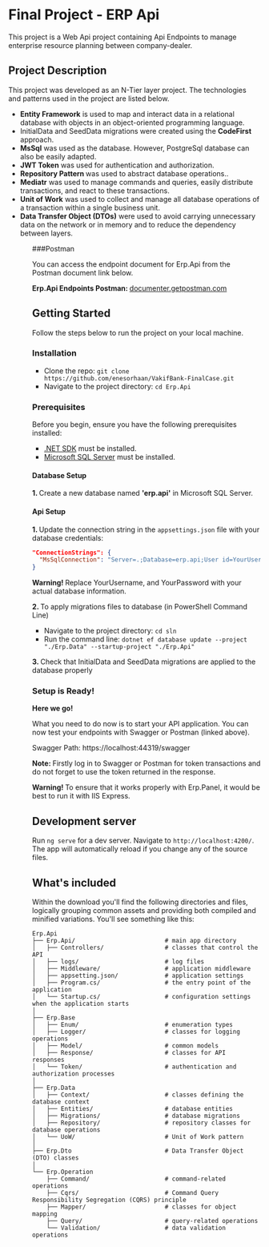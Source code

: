 # Final Project - ERP Api 

This project is a Web Api project containing Api Endpoints to manage enterprise resource planning between company-dealer. 

## Project Description

<p>
    This project was developed as an N-Tier layer project. The technologies and patterns used in the project are listed below.
    <ul>
        <li><strong>Entity Framework</strong> is used to map and interact data in a relational database with objects in an object-oriented programming language.</li>
        <li>InitialData and SeedData migrations were created using the <strong>CodeFirst</strong> approach.</li>
        <li><strong>MsSql</strong> was used as the database. However, PostgreSql database can also be easily adapted.</li>
        <li><strong>JWT Token</strong> was used for authentication and authorization.</li>
        <li><strong>Repository Pattern </strong> was used to abstract database operations..</li>
        <li><strong>Mediatr</strong> was used to manage commands and queries, easily distribute transactions, and react to these transactions.</li>
        <li><strong>Unit of Work</strong> was used to collect and manage all database operations of a transaction within a single business unit.</li>
        <li><strong>Data Transfer Object (DTOs)</strong> were used to avoid carrying unnecessary data on the network or in memory and to reduce the dependency between layers.</li>
    <ul>
</p>


###Postman
<p>
    You can access the endpoint document for Erp.Api from the Postman document link below.
</p>

<div>
    <strong>Erp.Api Endpoints Postman: </strong><a href="https://documenter.getpostman.com/view/29567242/2s9YXk2fj3">documenter.getpostman.com</a>
</div>

## Getting Started

Follow the steps below to run the project on your local machine.

### Installation

- Clone the repo: `git clone https://github.com/enesorhaan/VakifBank-FinalCase.git`
- Navigate to the project directory: `cd Erp.Api`

### Prerequisites

Before you begin, ensure you have the following prerequisites installed:

- [.NET SDK](https://dotnet.microsoft.com/download) must be installed.
- [Microsoft SQL Server](https://www.microsoft.com/en-us/sql-server/sql-server-downloads) must be installed.

#### Database Setup

<strong>1. </strong> Create a new database named <strong>'erp.api'</strong> in Microsoft SQL Server.

#### Api Setup

<strong>1. </strong>  Update the connection string in the `appsettings.json` file with your database credentials:

   ```json
   "ConnectionStrings": {
     "MsSqlConnection": "Server=.;Database=erp.api;User id=YourUsername;pwd=YourPassword;Trusted_Connection=True;TrustServerCertificate=True"
   }
   ``` 
<strong> Warning! </strong>Replace YourUsername, and YourPassword with your actual database information.

<strong>2. </strong> To apply migrations files to database (in PowerShell Command Line)
- Navigate to the project directory: `cd sln`
- Run the command line: `dotnet ef database update --project  "./Erp.Data" --startup-project "./Erp.Api"`

<strong>3. </strong> Check that InitialData and SeedData migrations are applied to the database properly

### Setup is Ready!

<strong>Here we go!</strong>

What you need to do now is to start your API application. You can now test your endpoints with Swagger or Postman (linked above).

Swagger Path: https://localhost:44319/swagger

<strong> Note: </strong>Firstly log in to Swagger or Postman for token transactions and do not forget to use the token returned in the response.

<strong> Warning! </strong>To ensure that it works properly with Erp.Panel, it would be best to run it with IIS Express.

## Development server

Run `ng serve` for a dev server. Navigate to `http://localhost:4200/`. The app will automatically reload if you change any of the source files.




## What's included

Within the download you'll find the following directories and files, logically grouping common assets and providing both compiled and minified variations. You'll see something like this:

```
Erp.Api
├── Erp.Api/                         # main app directory
│   ├── Controllers/                 # classes that control the API
│   ├── logs/                        # log files
│   ├── Middleware/                  # application middleware
│   ├── appsetting.json/             # application settings
│   ├── Program.cs/                  # the entry point of the application
│   └── Startup.cs/                  # configuration settings when the application starts
│
├── Erp.Base
│   ├── Enum/                        # enumeration types
│   ├── Logger/                      # classes for logging operations
│   ├── Model/                       # common models
│   ├── Response/                    # classes for API responses
│   └── Token/                       # authentication and authorization processes
│   
├── Erp.Data
│   ├── Context/                     # classes defining the database context
│   ├── Entities/                    # database entities
│   ├── Migrations/                  # database migrations
│   ├── Repository/                  # repository classes for database operations
│   └── UoW/                         # Unit of Work pattern
│
├── Erp.Dto                          # Data Transfer Object (DTO) classes
│
└── Erp.Operation
    ├── Command/                     # command-related operations
    ├── Cqrs/                        # Command Query Responsibility Segregation (CQRS) principle
    ├── Mapper/                      # classes for object mapping
    ├── Query/                       # query-related operations
    └── Validation/                  # data validation operations
```
